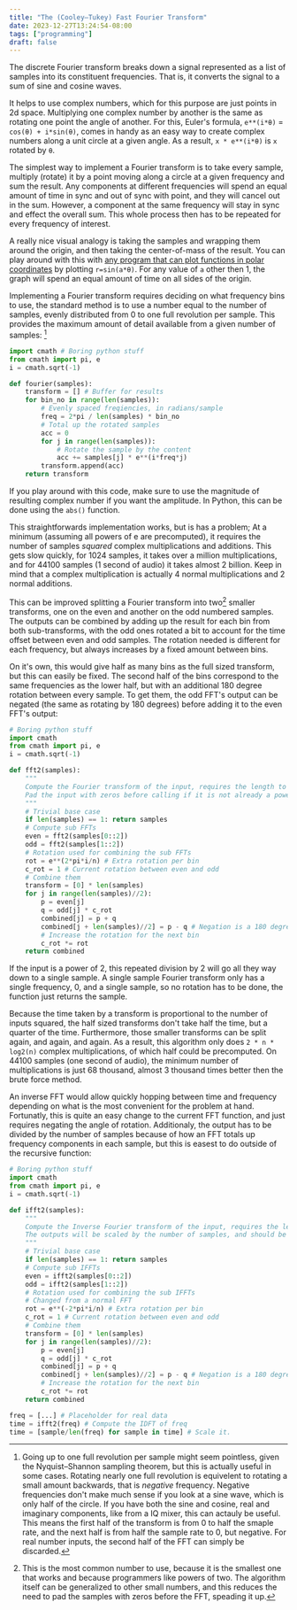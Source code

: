 ```yaml
---
title: "The (Cooley–Tukey) Fast Fourier Transform"
date: 2023-12-27T13:24:54-08:00
tags: ["programming"]
draft: false
---
```


The discrete Fourier transform breaks down a signal represented as a list of samples into its constituent frequencies.
That is, it converts the signal to a sum of sine and cosine waves.

It helps to use complex numbers, which for this purpose are just points in 2d space.
Multiplying one complex number by another is the same as rotating one point the angle of another.
For this, Euler's formula, `e**(i*θ)` = `cos(θ) + i*sin(θ)`, comes in handy as an easy way to create complex numbers along a unit circle at a given angle.
As a result, `x * e**(i*θ)` is  `x` rotated by `θ`.

The simplest way to implement a Fourier transform is to take every sample, multiply (rotate) it by a point moving along a circle at a given frequency and sum the result.
Any components at different frequencies will spend an equal amount of time in sync and out of sync with point, and they will cancel out in the sum.
However, a component at the same frequency will stay in sync and effect the overall sum.
This whole process then has to be repeated for every frequency of interest.

A really nice visual analogy is taking the samples and wrapping them around the origin, and then taking the center-of-mass of the result.
You can play around with this with [any program that can plot functions in polar coordinates](https://www.desmos.com/calculator/u5acrvmhys) by plotting `r=sin(a*θ)`.
For any value of `a` other then 1, the graph will spend an equal amount of time on all sides of the origin.

Implementing a Fourier transform requires deciding on what frequency bins to use, the standard method is to use a number equal to the number of samples, evenly distributed from 0 to one full revolution per sample.
This provides the maximum amount of detail available from a given number of samples: [^shannon]

```py
import cmath # Boring python stuff
from cmath import pi, e
i = cmath.sqrt(-1)

def fourier(samples):
	transform = [] # Buffer for results
	for bin_no in range(len(samples)):
		# Evenly spaced freqiencies, in radians/sample
		freq = 2*pi / len(samples) * bin_no
		# Total up the rotated samples
		acc = 0
		for j in range(len(samples)):
			# Rotate the sample by the content 
			acc += samples[j] * e**(i*freq*j)
		transform.append(acc)
	return transform
```
If you play around with this code, make sure to use the magnitude of resulting complex number if you want the amplitude.
In Python, this can be done using the `abs()` function.

This straightforwards implementation works, but is has a problem;
At a minimum (assuming all powers of e are precomputed), it requires the number of samples *squared* complex multiplications and additions.
This gets slow quickly, for 1024 samples, it takes over a million multiplications, and for 44100 samples (1 second of audio) it takes almost 2 billion.
Keep in mind that a complex multiplication is actually 4 normal multiplications and 2 normal additions.

This can be improved splitting a Fourier transform into two[^radix] smaller transforms, one on the even and another on the odd numbered samples.
The outputs can be combined by adding up the result for each bin from both sub-transforms, with the odd ones rotated a bit to account for the time offset between even and odd samples.
The rotation needed is different for each frequency, but always increases by a fixed amount between bins.

On it's own, this would give half as many bins as the full sized transform, but this can easily be fixed.
The second half of the bins correspond to the same frequencies as the lower half, but with an additional 180 degree rotation between every sample.
To get them, the odd FFT's output can be negated (the same as rotating by 180 degrees) before adding it to the even FFT's output:

```py
# Boring python stuff
import cmath
from cmath import pi, e
i = cmath.sqrt(-1)

def fft2(samples):
	"""
	Compute the Fourier transform of the input, requires the length to be a power of 2.
	Pad the input with zeros before calling if it is not already a power of 2.
	"""
	# Trivial base case
	if len(samples) == 1: return samples
	# Compute sub FFTs
	even = fft2(samples[0::2])
	odd = fft2(samples[1::2])
	# Rotation used for combining the sub FFTs
	rot = e**(2*pi*i/n) # Extra rotation per bin
	c_rot = 1 # Current rotation between even and odd
	# Combine them
	transform = [0] * len(samples)
	for j in range(len(samples)//2):
		p = even[j]
		q = odd[j] * c_rot
		combined[j] = p + q
		combined[j + len(samples)//2] = p - q # Negation is a 180 degree rotation
		# Increase the rotation for the next bin
		c_rot *= rot
	return combined
```

If the input is a power of 2, this repeated division by 2 will go all they way down to a single sample.
A single sample Fourier transform only has a single frequency, 0, and a single sample, so no rotation has to be done, the function just returns the sample.

Because the time taken by a transform is proportional to the number of inputs squared, the half sized transforms don't take half the time, but a quarter of the time.
Furthermore, those smaller transforms can be split again, and again, and again.
As a result, this algorithm only does `2 * n * log2(n)` complex multiplications, of which half could be precomputed. 
On 44100 samples (one second of audio), the minimum number of multiplications is just 68 thousand, almost 3 thousand times better then the brute force method.

<!--
- Example

Just to make sure this works, lets walk trough a simple FFT:

```py
fft2([1, 2, 1, 3])
```

The two sub FFTs are:

```py
fft2([1, 1])
fft2([2, 3])
```

each of these FFTs has a rotation of 1 (zero degrees) and -1 (180 degrees). 

```py
fft2([1, 1]) -> [1+1=2, 1+1=2]
fft2([2, 3]) -> [2+3=5, 2+3=]
```
-->

An inverse FFT would allow quickly hopping between time and frequency depending on what is the most convenient for the problem at hand.
Fortunatly, this is quite an easy change to the current FFT function, and just requires negating the angle of rotation.
Additionaly, the output has to be divided by the number of samples because of how an FFT totals up frequency components in each sample, but this is easest to do outside of the recursive function:

```py
# Boring python stuff
import cmath
from cmath import pi, e
i = cmath.sqrt(-1)

def ifft2(samples):
	"""
	Compute the Inverse Fourier transform of the input, requires the length to be a power of 2.
	The outputs will be scaled by the number of samples, and should be divided by them
	"""
	# Trivial base case
	if len(samples) == 1: return samples
	# Compute sub IFFTs
	even = ifft2(samples[0::2])
	odd = ifft2(samples[1::2])
	# Rotation used for combining the sub IFFTs
	# Changed from a normal FFT
	rot = e**(-2*pi*i/n) # Extra rotation per bin
	c_rot = 1 # Current rotation between even and odd
	# Combine them
	transform = [0] * len(samples)
	for j in range(len(samples)//2):
		p = even[j]
		q = odd[j] * c_rot
		combined[j] = p + q
		combined[j + len(samples)//2] = p - q # Negation is a 180 degree rotation
		# Increase the rotation for the next bin
		c_rot *= rot
	return combined

freq = [...] # Placeholder for real data
time = ifft2(freq) # Compute the IDFT of freq
time = [sample/len(freq) for sample in time] # Scale it.
```

[^shannon]:
	Going up to one full revolution per sample might seem pointless, given the Nyquist–Shannon sampling theorem, but this is actually useful in some cases.
	Rotating nearly one full revolution is equivelent to rotating a small amount backwards, that is *negative* frequency.
	Negative frequencies don't make much sense if you look at a sine wave, which is only half of the circle.
	If you have both the sine and cosine, real and imaginary components, like from a IQ mixer, this can actauly be useful.
	This means the first half of the transform is from 0 to half the smaple rate, and the next half is from half the sample rate to 0, but negative.
	For real number inputs, the second half of the FFT can simply be discarded.

[^radix]:
	This is the most common number to use, because it is the smallest one that works and because programmers like powers of two.
	The algorithm itself can be generalized to other small numbers, and this reduces the need to pad the samples with zeros before the FFT, speading it up.
